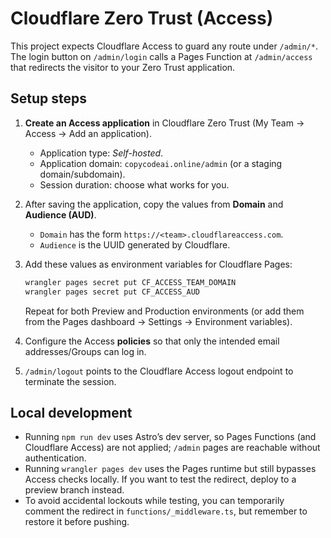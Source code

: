 # Cloudflare Zero Trust (Access)

This project expects Cloudflare Access to guard any route under `/admin/*`. The login
button on `/admin/login` calls a Pages Function at `/admin/access` that redirects the
visitor to your Zero Trust application.

## Setup steps

1. **Create an Access application** in Cloudflare Zero Trust (My Team → Access → Add an application).
   - Application type: *Self-hosted*.
   - Application domain: `copycodeai.online/admin` (or a staging domain/subdomain).
   - Session duration: choose what works for you.
2. After saving the application, copy the values from **Domain** and **Audience (AUD)**.
   - `Domain` has the form `https://<team>.cloudflareaccess.com`.
   - `Audience` is the UUID generated by Cloudflare.
3. Add these values as environment variables for Cloudflare Pages:

   ```bash
   wrangler pages secret put CF_ACCESS_TEAM_DOMAIN
   wrangler pages secret put CF_ACCESS_AUD
   ```

   Repeat for both Preview and Production environments (or add them from the Pages dashboard → Settings → Environment variables).

4. Configure the Access **policies** so that only the intended email addresses/Groups can log in.

5. `/admin/logout` points to the Cloudflare Access logout endpoint to terminate the session.

## Local development

- Running `npm run dev` uses Astro’s dev server, so Pages Functions (and Cloudflare Access) are not applied; `/admin` pages are reachable without authentication.
- Running `wrangler pages dev` uses the Pages runtime but still bypasses Access checks locally. If you want to test the redirect, deploy to a preview branch instead.
- To avoid accidental lockouts while testing, you can temporarily comment the redirect in `functions/_middleware.ts`, but remember to restore it before pushing.
